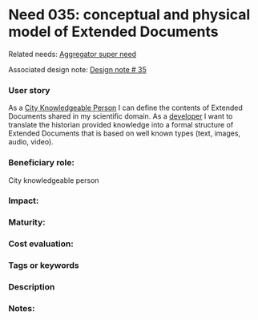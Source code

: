 # Need 035: conceptual and physical model of Extended Documents

Related needs: [Aggregator super need](Need004.md)

Associated design note: [Design note # 35](https://github.com/MEPP-team/RICT/blob/master/Doc/Devel/Design/DesignNote035.md)

### User story
As a [City Knowledgeable Person](Roles.md#city-knowledgeable-person) I can define the contents of Extended Documents shared in my scientific domain. 
As a [developer](https://github.com/MEPP-team/RICT/blob/master/Doc/Devel/Needs/Roles.md#developer) 
I want to translate the historian provided knowledge into a formal structure of Extended Documents 
that is based on well known types (text, images, audio, video).

### Beneficiary role: 
City knowledgeable person

### Impact: 

### Maturity:

### Cost evaluation:

### Tags or keywords


### Description

### Notes:




